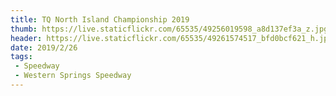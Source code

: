 ```yaml
---
title: TQ North Island Championship 2019
thumb: https://live.staticflickr.com/65535/49256019598_a8d137ef3a_z.jpg
header: https://live.staticflickr.com/65535/49261574517_bfd0bcf621_h.jpg
date: 2019/2/26
tags:
 - Speedway
 - Western Springs Speedway
---
```


<div class="flickr-album" data-album-id="72157712310262152"></div>
